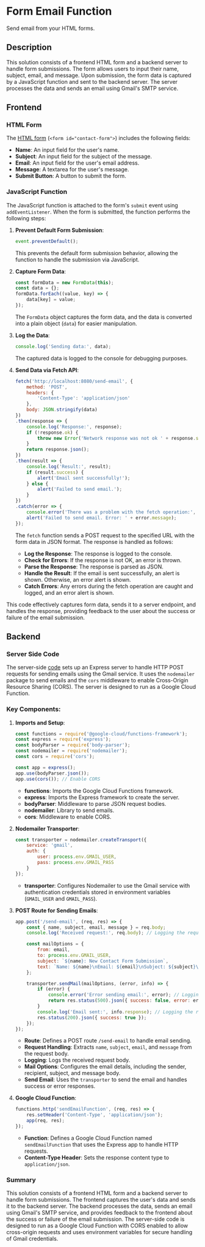 # Form Email Function
Send email from your HTML forms.

## Description
This solution consists of a frontend HTML form and a backend server to handle form submissions. The form allows users to input their name, subject, email, and message. Upon submission, the form data is captured by a JavaScript function and sent to the backend server. The server processes the data and sends an email using Gmail's SMTP service.

## Frontend

### HTML Form
The [HTML form](form.html) (`<form id="contact-form">`) includes the following fields:
- **Name**: An input field for the user's name.
- **Subject**: An input field for the subject of the message.
- **Email**: An input field for the user's email address.
- **Message**: A textarea for the user's message.
- **Submit Button**: A button to submit the form.

### JavaScript Function
The JavaScript function is attached to the form's `submit` event using `addEventListener`. When the form is submitted, the function performs the following steps:

1. **Prevent Default Form Submission**:
    ```js
    event.preventDefault();
    ```
    This prevents the default form submission behavior, allowing the function to handle the submission via JavaScript.

2. **Capture Form Data**:
    ```js
    const formData = new FormData(this);
    const data = {};
    formData.forEach((value, key) => {
        data[key] = value;
    });
    ```
    The `FormData` object captures the form data, and the data is converted into a plain object (`data`) for easier manipulation.

3. **Log the Data**:
    ```js
    console.log('Sending data:', data);
    ```
    The captured data is logged to the console for debugging purposes.

4. **Send Data via Fetch API**:
    ```js
    fetch('http://localhost:8080/send-email', {
        method: 'POST',
        headers: {
            'Content-Type': 'application/json'
        },
        body: JSON.stringify(data)
    })
    .then(response => {
        console.log('Response:', response);
        if (!response.ok) {
            throw new Error('Network response was not ok ' + response.statusText);
        }
        return response.json();
    })
    .then(result => {
        console.log('Result:', result);
        if (result.success) {
            alert('Email sent successfully!');
        } else {
            alert('Failed to send email.');
        }
    })
    .catch(error => {
        console.error('There was a problem with the fetch operation:', error);
        alert('Failed to send email. Error: ' + error.message);
    });
    ```
    The `fetch` function sends a POST request to the specified URL with the form data in JSON format. The response is handled as follows:
    - **Log the Response**: The response is logged to the console.
    - **Check for Errors**: If the response is not OK, an error is thrown.
    - **Parse the Response**: The response is parsed as JSON.
    - **Handle the Result**: If the email is sent successfully, an alert is shown. Otherwise, an error alert is shown.
    - **Catch Errors**: Any errors during the fetch operation are caught and logged, and an error alert is shown.

This code effectively captures form data, sends it to a server endpoint, and handles the response, providing feedback to the user about the success or failure of the email submission.

## Backend

### Server Side Code
The server-side [code](Google_cloud_function/index.js) sets up an Express server to handle HTTP POST requests for sending emails using the Gmail service. It uses the `nodemailer` package to send emails and the `cors` middleware to enable Cross-Origin Resource Sharing (CORS). The server is designed to run as a Google Cloud Function.

### Key Components:

1. **Imports and Setup**:
    ```js
    const functions = require('@google-cloud/functions-framework');
    const express = require('express');
    const bodyParser = require('body-parser');
    const nodemailer = require('nodemailer');
    const cors = require('cors');

    const app = express();
    app.use(bodyParser.json());
    app.use(cors()); // Enable CORS
    ```

    - **functions**: Imports the Google Cloud Functions framework.
    - **express**: Imports the Express framework to create the server.
    - **bodyParser**: Middleware to parse JSON request bodies.
    - **nodemailer**: Library to send emails.
    - **cors**: Middleware to enable CORS.

2. **Nodemailer Transporter**:
    ```js
    const transporter = nodemailer.createTransport({
        service: 'gmail',
        auth: {
            user: process.env.GMAIL_USER,
            pass: process.env.GMAIL_PASS
        }
    });
    ```

    - **transporter**: Configures Nodemailer to use the Gmail service with authentication credentials stored in environment variables (`GMAIL_USER` and `GMAIL_PASS`).

3. **POST Route for Sending Emails**:
    ```js
    app.post('/send-email', (req, res) => {
        const { name, subject, email, message } = req.body;
        console.log('Received request:', req.body); // Logging the request body

        const mailOptions = {
            from: email,
            to: process.env.GMAIL_USER,
            subject: `${name}: New Contact Form Submission`,
            text: `Name: ${name}\nEmail: ${email}\nSubject: ${subject}\nMessage:\n${message}`
        };

        transporter.sendMail(mailOptions, (error, info) => {
            if (error) {
                console.error('Error sending email:', error); // Logging the error
                return res.status(500).json({ success: false, error: error.message });
            }
            console.log('Email sent:', info.response); // Logging the response
            res.status(200).json({ success: true });
        });
    });
    ```

    - **Route**: Defines a POST route `/send-email` to handle email sending.
    - **Request Handling**: Extracts `name`, `subject`, `email`, and `message` from the request body.
    - **Logging**: Logs the received request body.
    - **Mail Options**: Configures the email details, including the sender, recipient, subject, and message body.
    - **Send Email**: Uses the `transporter` to send the email and handles success or error responses.

4. **Google Cloud Function**:
    ```js
    functions.http('sendEmailFunction', (req, res) => {
        res.setHeader('Content-Type', 'application/json');
        app(req, res);
    });
    ```

    - **Function**: Defines a Google Cloud Function named `sendEmailFunction` that uses the Express app to handle HTTP requests.
    - **Content-Type Header**: Sets the response content type to `application/json`.

### Summary
This solution consists of a frontend HTML form and a backend server to handle form submissions. The frontend captures the user's data and sends it to the backend server. The backend processes the data, sends an email using Gmail's SMTP service, and provides feedback to the frontend about the success or failure of the email submission. The server-side code is designed to run as a Google Cloud Function with CORS enabled to allow cross-origin requests and uses environment variables for secure handling of Gmail credentials.
